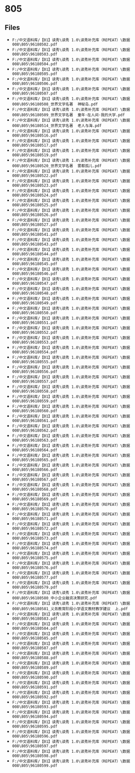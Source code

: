 # 805

## Files

- `F:/中文语料库/【01】读秀\读秀 1.0\读秀补充库（REPEAT）\数据008\805\96180502.pdf`
- `F:/中文语料库/【01】读秀\读秀 1.0\读秀补充库（REPEAT）\数据008\805\96180503.pdf`
- `F:/中文语料库/【01】读秀\读秀 1.0\读秀补充库（REPEAT）\数据008\805\96180504.pdf`
- `F:/中文语料库/【01】读秀\读秀 1.0\读秀补充库（REPEAT）\数据008\805\96180505.pdf`
- `F:/中文语料库/【01】读秀\读秀 1.0\读秀补充库（REPEAT）\数据008\805\96180506.pdf`
- `F:/中文语料库/【01】读秀\读秀 1.0\读秀补充库（REPEAT）\数据008\805\96180507.pdf`
- `F:/中文语料库/【01】读秀\读秀 1.0\读秀补充库（REPEAT）\数据008\805\96180508_世界文学名著  神秘岛.pdf`
- `F:/中文语料库/【01】读秀\读秀 1.0\读秀补充库（REPEAT）\数据008\805\96180509_世界文学名著  童年·在人间·我的大学.pdf`
- `F:/中文语料库/【01】读秀\读秀 1.0\读秀补充库（REPEAT）\数据008\805\96180514_世界文学名著  老人与海.pdf`
- `F:/中文语料库/【01】读秀\读秀 1.0\读秀补充库（REPEAT）\数据008\805\96180516.pdf`
- `F:/中文语料库/【01】读秀\读秀 1.0\读秀补充库（REPEAT）\数据008\805\96180517.pdf`
- `F:/中文语料库/【01】读秀\读秀 1.0\读秀补充库（REPEAT）\数据008\805\96180519.pdf`
- `F:/中文语料库/【01】读秀\读秀 1.0\读秀补充库（REPEAT）\数据008\805\96180520_世界文学名著  雾都孤儿.pdf`
- `F:/中文语料库/【01】读秀\读秀 1.0\读秀补充库（REPEAT）\数据008\805\96180522.pdf`
- `F:/中文语料库/【01】读秀\读秀 1.0\读秀补充库（REPEAT）\数据008\805\96180523.pdf`
- `F:/中文语料库/【01】读秀\读秀 1.0\读秀补充库（REPEAT）\数据008\805\96180524.pdf`
- `F:/中文语料库/【01】读秀\读秀 1.0\读秀补充库（REPEAT）\数据008\805\96180525.pdf`
- `F:/中文语料库/【01】读秀\读秀 1.0\读秀补充库（REPEAT）\数据008\805\96180526.pdf`
- `F:/中文语料库/【01】读秀\读秀 1.0\读秀补充库（REPEAT）\数据008\805\96180527.pdf`
- `F:/中文语料库/【01】读秀\读秀 1.0\读秀补充库（REPEAT）\数据008\805\96180541.pdf`
- `F:/中文语料库/【01】读秀\读秀 1.0\读秀补充库（REPEAT）\数据008\805\96180543.pdf`
- `F:/中文语料库/【01】读秀\读秀 1.0\读秀补充库（REPEAT）\数据008\805\96180544.pdf`
- `F:/中文语料库/【01】读秀\读秀 1.0\读秀补充库（REPEAT）\数据008\805\96180545.pdf`
- `F:/中文语料库/【01】读秀\读秀 1.0\读秀补充库（REPEAT）\数据008\805\96180546.pdf`
- `F:/中文语料库/【01】读秀\读秀 1.0\读秀补充库（REPEAT）\数据008\805\96180547.pdf`
- `F:/中文语料库/【01】读秀\读秀 1.0\读秀补充库（REPEAT）\数据008\805\96180548.pdf`
- `F:/中文语料库/【01】读秀\读秀 1.0\读秀补充库（REPEAT）\数据008\805\96180549.pdf`
- `F:/中文语料库/【01】读秀\读秀 1.0\读秀补充库（REPEAT）\数据008\805\96180550.pdf`
- `F:/中文语料库/【01】读秀\读秀 1.0\读秀补充库（REPEAT）\数据008\805\96180551.pdf`
- `F:/中文语料库/【01】读秀\读秀 1.0\读秀补充库（REPEAT）\数据008\805\96180552.pdf`
- `F:/中文语料库/【01】读秀\读秀 1.0\读秀补充库（REPEAT）\数据008\805\96180553.pdf`
- `F:/中文语料库/【01】读秀\读秀 1.0\读秀补充库（REPEAT）\数据008\805\96180554.pdf`
- `F:/中文语料库/【01】读秀\读秀 1.0\读秀补充库（REPEAT）\数据008\805\96180555.pdf`
- `F:/中文语料库/【01】读秀\读秀 1.0\读秀补充库（REPEAT）\数据008\805\96180556.pdf`
- `F:/中文语料库/【01】读秀\读秀 1.0\读秀补充库（REPEAT）\数据008\805\96180557.pdf`
- `F:/中文语料库/【01】读秀\读秀 1.0\读秀补充库（REPEAT）\数据008\805\96180558.pdf`
- `F:/中文语料库/【01】读秀\读秀 1.0\读秀补充库（REPEAT）\数据008\805\96180559.pdf`
- `F:/中文语料库/【01】读秀\读秀 1.0\读秀补充库（REPEAT）\数据008\805\96180560.pdf`
- `F:/中文语料库/【01】读秀\读秀 1.0\读秀补充库（REPEAT）\数据008\805\96180561.pdf`
- `F:/中文语料库/【01】读秀\读秀 1.0\读秀补充库（REPEAT）\数据008\805\96180562.pdf`
- `F:/中文语料库/【01】读秀\读秀 1.0\读秀补充库（REPEAT）\数据008\805\96180563.pdf`
- `F:/中文语料库/【01】读秀\读秀 1.0\读秀补充库（REPEAT）\数据008\805\96180564.pdf`
- `F:/中文语料库/【01】读秀\读秀 1.0\读秀补充库（REPEAT）\数据008\805\96180565.pdf`
- `F:/中文语料库/【01】读秀\读秀 1.0\读秀补充库（REPEAT）\数据008\805\96180566.pdf`
- `F:/中文语料库/【01】读秀\读秀 1.0\读秀补充库（REPEAT）\数据008\805\96180567.pdf`
- `F:/中文语料库/【01】读秀\读秀 1.0\读秀补充库（REPEAT）\数据008\805\96180568.pdf`
- `F:/中文语料库/【01】读秀\读秀 1.0\读秀补充库（REPEAT）\数据008\805\96180569.pdf`
- `F:/中文语料库/【01】读秀\读秀 1.0\读秀补充库（REPEAT）\数据008\805\96180570.pdf`
- `F:/中文语料库/【01】读秀\读秀 1.0\读秀补充库（REPEAT）\数据008\805\96180571.pdf`
- `F:/中文语料库/【01】读秀\读秀 1.0\读秀补充库（REPEAT）\数据008\805\96180572.pdf`
- `F:/中文语料库/【01】读秀\读秀 1.0\读秀补充库（REPEAT）\数据008\805\96180573.pdf`
- `F:/中文语料库/【01】读秀\读秀 1.0\读秀补充库（REPEAT）\数据008\805\96180574.pdf`
- `F:/中文语料库/【01】读秀\读秀 1.0\读秀补充库（REPEAT）\数据008\805\96180575.pdf`
- `F:/中文语料库/【01】读秀\读秀 1.0\读秀补充库（REPEAT）\数据008\805\96180576.pdf`
- `F:/中文语料库/【01】读秀\读秀 1.0\读秀补充库（REPEAT）\数据008\805\96180577.pdf`
- `F:/中文语料库/【01】读秀\读秀 1.0\读秀补充库（REPEAT）\数据008\805\96180579.pdf`
- `F:/中文语料库/【01】读秀\读秀 1.0\读秀补充库（REPEAT）\数据008\805\96180580_中小企业融资决策研究.pdf`
- `F:/中文语料库/【01】读秀\读秀 1.0\读秀补充库（REPEAT）\数据008\805\96180581_义务教育阶段小学语文教材教学建议  上.pdf`
- `F:/中文语料库/【01】读秀\读秀 1.0\读秀补充库（REPEAT）\数据008\805\96180583.pdf`
- `F:/中文语料库/【01】读秀\读秀 1.0\读秀补充库（REPEAT）\数据008\805\96180584.pdf`
- `F:/中文语料库/【01】读秀\读秀 1.0\读秀补充库（REPEAT）\数据008\805\96180585.pdf`
- `F:/中文语料库/【01】读秀\读秀 1.0\读秀补充库（REPEAT）\数据008\805\96180587.pdf`
- `F:/中文语料库/【01】读秀\读秀 1.0\读秀补充库（REPEAT）\数据008\805\96180588.pdf`
- `F:/中文语料库/【01】读秀\读秀 1.0\读秀补充库（REPEAT）\数据008\805\96180589.pdf`
- `F:/中文语料库/【01】读秀\读秀 1.0\读秀补充库（REPEAT）\数据008\805\96180590.pdf`
- `F:/中文语料库/【01】读秀\读秀 1.0\读秀补充库（REPEAT）\数据008\805\96180591.pdf`
- `F:/中文语料库/【01】读秀\读秀 1.0\读秀补充库（REPEAT）\数据008\805\96180592.pdf`
- `F:/中文语料库/【01】读秀\读秀 1.0\读秀补充库（REPEAT）\数据008\805\96180593.pdf`
- `F:/中文语料库/【01】读秀\读秀 1.0\读秀补充库（REPEAT）\数据008\805\96180594.pdf`
- `F:/中文语料库/【01】读秀\读秀 1.0\读秀补充库（REPEAT）\数据008\805\96180595.pdf`
- `F:/中文语料库/【01】读秀\读秀 1.0\读秀补充库（REPEAT）\数据008\805\96180596.pdf`
- `F:/中文语料库/【01】读秀\读秀 1.0\读秀补充库（REPEAT）\数据008\805\96180597.pdf`
- `F:/中文语料库/【01】读秀\读秀 1.0\读秀补充库（REPEAT）\数据008\805\96180598.pdf`
- `F:/中文语料库/【01】读秀\读秀 1.0\读秀补充库（REPEAT）\数据008\805\96180599.pdf`

